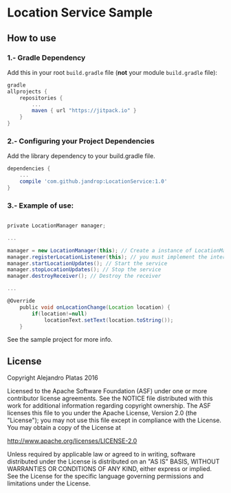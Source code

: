 Location Service Sample
===================================

## How to use

### 1.- Gradle Dependency

Add this in your root `build.gradle` file (**not** your module `build.gradle` file):

```groovy
gradle
allprojects {
	repositories {
		...
		maven { url "https://jitpack.io" }
	}
}
```

### 2.- Configuring your Project Dependencies
Add the library dependency to your build.gradle file.

```groovy
dependencies {
    ...
    compile 'com.github.jandrop:LocationService:1.0'
}
```
### 3.- Example of use:
```groovy

private LocationManager manager;

...

manager = new LocationManager(this); // Create a instance of LocationManagers 
manager.registerLocationListener(this); // you must implement the interface LocationManager.LocationIF
manager.startLocationUpdates(); // Start the service
manager.stopLocationUpdates(); // Stop the service
manager.destroyReceiver(); // Destroy the receiver

...

@Override
    public void onLocationChange(Location location) {
        if(location!=null)
            locationText.setText(location.toString());
    }
```

See the sample project for more info.

## License

Copyright Alejandro Platas 2016

Licensed to the Apache Software Foundation (ASF) under one
or more contributor license agreements.  See the NOTICE file
distributed with this work for additional information
regarding copyright ownership.  The ASF licenses this file
to you under the Apache License, Version 2.0 (the
"License"); you may not use this file except in compliance
with the License.  You may obtain a copy of the License at

  http://www.apache.org/licenses/LICENSE-2.0

Unless required by applicable law or agreed to in writing,
software distributed under the License is distributed on an
"AS IS" BASIS, WITHOUT WARRANTIES OR CONDITIONS OF ANY
KIND, either express or implied.  See the License for the
specific language governing permissions and limitations
under the License.
